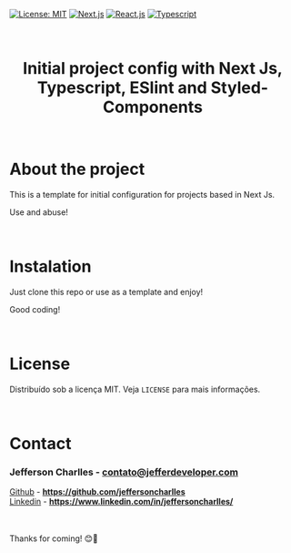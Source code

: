 [![License: MIT](https://img.shields.io/badge/License-MIT-yellow.svg)](https://opensource.org/licenses/MIT)
[![Next.js](https://img.shields.io/badge/NextJs-blue)](https://nextjs.org/)
[![React.js](https://img.shields.io/badge/-ReactJs-blue)](https://pt-br.reactjs.org/)
[![Typescript](https://img.shields.io/badge/-Typescript-blue)](https://www.typescriptlang.org/)

<!--LOGO-->
<br/>
<div align="center">
    <h1 color="#ffff" >Initial project config with Next Js, Typescript, ESlint and Styled-Components</h1>
    </br>
</div>

<!-- ABOUT THE PROJECT -->

# <strong>About the project</strong>

This is a template for initial configuration for projects based in Next Js.

Use and abuse!

</br>

<!--INSTALATION-->

# <strong>Instalation</strong>

Just clone this repo or use as a template and enjoy!

Good coding!

</br>

# **License**

Distribuído sob a licença MIT. Veja `LICENSE` para mais informações.

<!-- CONTACT -->
</br>

# **Contact**

### Jefferson Charlles - **contato@jefferdeveloper.com**

[Github](https://github.com/jeffersoncharlles) - **https://github.com/jeffersoncharlles** </br>
[Linkedin](https://www.linkedin.com/in/jeffersoncharlles/) - **https://www.linkedin.com/in/jeffersoncharlles/**

</br></br>
Thanks for coming! 😊🤗